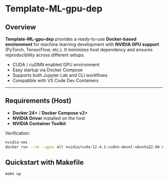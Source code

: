 # Template-ML-gpu-dep

## Overview
**Template-ML-gpu-dep** provides a ready-to-use **Docker-based environment** for machine learning development with **NVIDIA GPU support** (PyTorch, TensorFlow, etc.).
It minimizes host dependency and ensures reproducibility across different setups.

- CUDA / cuDNN enabled GPU environment
- Easy startup via Docker Compose
- Supports both Jupyter Lab and CLI workflows
- Compatible with VS Code Dev Containers

---

## Requirements (Host)
- **Docker 24+** / **Docker Compose v2+**
- **NVIDIA Driver** installed on the host
- **NVIDIA Container Toolkit**

Verification:
```bash
nvidia-smi
docker run --rm --gpus all nvidia/cuda:12.4.1-cudnn-devel-ubuntu22.04 nvidia-smi
```

## Quickstart with Makefile
```make up```
